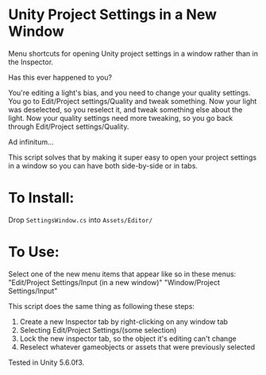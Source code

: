 # Unity Project Settings in a New Window
Menu shortcuts for opening Unity project settings in a window rather than in the Inspector.

Has this ever happened to you?

You're editing a light's bias, and you need to change your quality settings. You go to Edit/Project settings/Quality and tweak something. Now your light was deselected, so you reselect it, and tweak something else about the light. Now your quality settings need more tweaking, so you go back through Edit/Project settings/Quality.

Ad infinitum...

This script solves that by making it super easy to open your project settings in a window so you can have both side-by-side or in tabs.

# To Install: 
Drop `SettingsWindow.cs` into `Assets/Editor/`

# To Use: 
Select one of the new menu items that appear like so in these menus:
"Edit/Project Settings/Input (in a new window)"
"Window/Project Settings/Input"

This script does the same thing as following these steps:

1. Create a new Inspector tab by right-clicking on any window tab
2. Selecting Edit/Project Settings/(some selection)
3. Lock the new inspector tab, so the object it's editing can't change
4. Reselect whatever gameobjects or assets that were previously selected

Tested in Unity 5.6.0f3.
